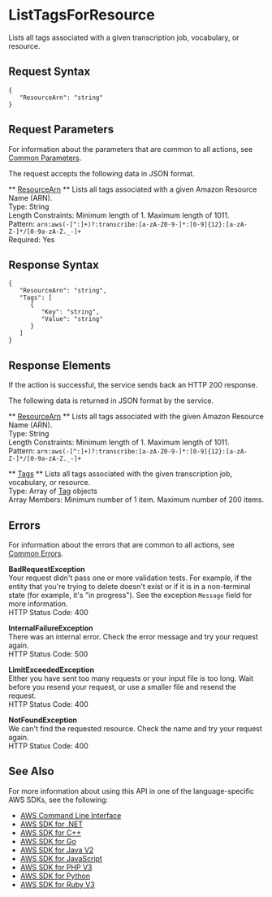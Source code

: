 # ListTagsForResource<a name="API_ListTagsForResource"></a>

Lists all tags associated with a given transcription job, vocabulary, or resource\.

## Request Syntax<a name="API_ListTagsForResource_RequestSyntax"></a>

```
{
   "ResourceArn": "string"
}
```

## Request Parameters<a name="API_ListTagsForResource_RequestParameters"></a>

For information about the parameters that are common to all actions, see [Common Parameters](CommonParameters.md)\.

The request accepts the following data in JSON format\.

 ** [ResourceArn](#API_ListTagsForResource_RequestSyntax) **   <a name="transcribe-ListTagsForResource-request-ResourceArn"></a>
Lists all tags associated with a given Amazon Resource Name \(ARN\)\.  
Type: String  
Length Constraints: Minimum length of 1\. Maximum length of 1011\.  
Pattern: `arn:aws(-[^:]+)?:transcribe:[a-zA-Z0-9-]*:[0-9]{12}:[a-zA-Z-]*/[0-9a-zA-Z._-]+`   
Required: Yes

## Response Syntax<a name="API_ListTagsForResource_ResponseSyntax"></a>

```
{
   "ResourceArn": "string",
   "Tags": [ 
      { 
         "Key": "string",
         "Value": "string"
      }
   ]
}
```

## Response Elements<a name="API_ListTagsForResource_ResponseElements"></a>

If the action is successful, the service sends back an HTTP 200 response\.

The following data is returned in JSON format by the service\.

 ** [ResourceArn](#API_ListTagsForResource_ResponseSyntax) **   <a name="transcribe-ListTagsForResource-response-ResourceArn"></a>
Lists all tags associated with the given Amazon Resource Name \(ARN\)\.  
Type: String  
Length Constraints: Minimum length of 1\. Maximum length of 1011\.  
Pattern: `arn:aws(-[^:]+)?:transcribe:[a-zA-Z0-9-]*:[0-9]{12}:[a-zA-Z-]*/[0-9a-zA-Z._-]+` 

 ** [Tags](#API_ListTagsForResource_ResponseSyntax) **   <a name="transcribe-ListTagsForResource-response-Tags"></a>
Lists all tags associated with the given transcription job, vocabulary, or resource\.  
Type: Array of [Tag](API_Tag.md) objects  
Array Members: Minimum number of 1 item\. Maximum number of 200 items\.

## Errors<a name="API_ListTagsForResource_Errors"></a>

For information about the errors that are common to all actions, see [Common Errors](CommonErrors.md)\.

 **BadRequestException**   
Your request didn't pass one or more validation tests\. For example, if the entity that you're trying to delete doesn't exist or if it is in a non\-terminal state \(for example, it's "in progress"\)\. See the exception `Message` field for more information\.  
HTTP Status Code: 400

 **InternalFailureException**   
There was an internal error\. Check the error message and try your request again\.  
HTTP Status Code: 500

 **LimitExceededException**   
Either you have sent too many requests or your input file is too long\. Wait before you resend your request, or use a smaller file and resend the request\.  
HTTP Status Code: 400

 **NotFoundException**   
We can't find the requested resource\. Check the name and try your request again\.  
HTTP Status Code: 400

## See Also<a name="API_ListTagsForResource_SeeAlso"></a>

For more information about using this API in one of the language\-specific AWS SDKs, see the following:
+  [ AWS Command Line Interface](https://docs.aws.amazon.com/goto/aws-cli/transcribe-2017-10-26/ListTagsForResource) 
+  [ AWS SDK for \.NET](https://docs.aws.amazon.com/goto/DotNetSDKV3/transcribe-2017-10-26/ListTagsForResource) 
+  [ AWS SDK for C\+\+](https://docs.aws.amazon.com/goto/SdkForCpp/transcribe-2017-10-26/ListTagsForResource) 
+  [ AWS SDK for Go](https://docs.aws.amazon.com/goto/SdkForGoV1/transcribe-2017-10-26/ListTagsForResource) 
+  [ AWS SDK for Java V2](https://docs.aws.amazon.com/goto/SdkForJavaV2/transcribe-2017-10-26/ListTagsForResource) 
+  [ AWS SDK for JavaScript](https://docs.aws.amazon.com/goto/AWSJavaScriptSDK/transcribe-2017-10-26/ListTagsForResource) 
+  [ AWS SDK for PHP V3](https://docs.aws.amazon.com/goto/SdkForPHPV3/transcribe-2017-10-26/ListTagsForResource) 
+  [ AWS SDK for Python](https://docs.aws.amazon.com/goto/boto3/transcribe-2017-10-26/ListTagsForResource) 
+  [ AWS SDK for Ruby V3](https://docs.aws.amazon.com/goto/SdkForRubyV3/transcribe-2017-10-26/ListTagsForResource) 